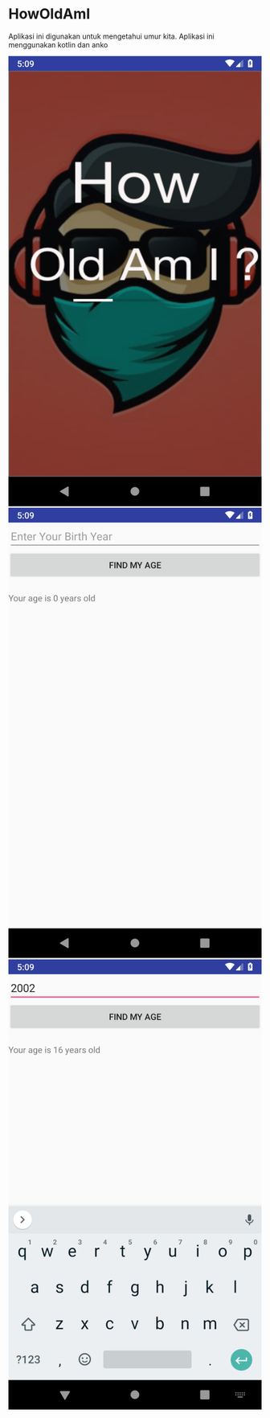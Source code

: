 # HowOldAmI
Aplikasi ini digunakan untuk mengetahui umur kita. Aplikasi ini menggunakan kotlin dan anko

![](images/1.png)
![](images/2.png)
![](images/3.png)
